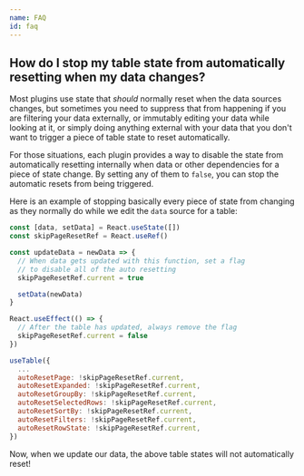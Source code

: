 ```yaml
---
name: FAQ
id: faq
---
```


## How do I stop my table state from automatically resetting when my data changes?

Most plugins use state that _should_ normally reset when the data sources changes, but sometimes you need to suppress that from happening if you are filtering your data externally, or immutably editing your data while looking at it, or simply doing anything external with your data that you don't want to trigger a piece of table state to reset automatically.

For those situations, each plugin provides a way to disable the state from automatically resetting internally when data or other dependencies for a piece of state change. By setting any of them to `false`, you can stop the automatic resets from being triggered.

Here is an example of stopping basically every piece of state from changing as they normally do while we edit the `data` source for a table:

```js
const [data, setData] = React.useState([])
const skipPageResetRef = React.useRef()

const updateData = newData => {
  // When data gets updated with this function, set a flag
  // to disable all of the auto resetting
  skipPageResetRef.current = true

  setData(newData)
}

React.useEffect(() => {
  // After the table has updated, always remove the flag
  skipPageResetRef.current = false
})

useTable({
  ...
  autoResetPage: !skipPageResetRef.current,
  autoResetExpanded: !skipPageResetRef.current,
  autoResetGroupBy: !skipPageResetRef.current,
  autoResetSelectedRows: !skipPageResetRef.current,
  autoResetSortBy: !skipPageResetRef.current,
  autoResetFilters: !skipPageResetRef.current,
  autoResetRowState: !skipPageResetRef.current,
})
```

Now, when we update our data, the above table states will not automatically reset!
